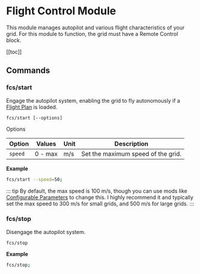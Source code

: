 # Flight Control Module
<!-- [< Modules](../Modules.md) -->

This module manages autopilot and various flight characteristics of your grid. For this module to function, the grid must have a Remote Control block.

[[toc]]

## Commands

### fcs/start
Engage the autopilot system, enabling the grid to fly autonomously if a [Flight Plan](../Extension/FlightPlanningModule.md) is loaded.
```
fcs/start [--options]
```
Options
<!-- table of cli options -->
| Option  | Values  | Unit | Description                        |
| ------- | ------- | ---- | ---------------------------------- |
| `speed` | 0 - max | m/s  | Set the maximum speed of the grid. |

**Example**

```bash title="Terminal"
fcs/start --speed=50;
```

::: tip
By default, the max speed is 100 m/s, though you can use mods like [Configurable Parameters](https://steamcommunity.com/sharedfiles/filedetails/?id=2422592854) to change this. I highly recommend it and typically set the max speed to 300 m/s for small grids, and 500 m/s for large grids.
:::


### fcs/stop
Disengage the autopilot system.
```
fcs/stop
```

**Example**

```bash title="Terminal"
fcs/stop;
```